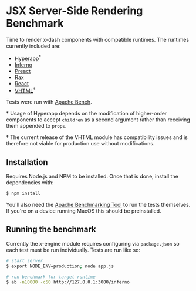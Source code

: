# JSX Server-Side Rendering Benchmark

Time to render x-dash components with compatible runtimes. The runtimes currently included are:

- [Hyperapp](https://github.com/hyperapp/hyperapp)<sup>\*</sup>
- [Inferno](https://infernojs.org/)
- [Preact](https://preactjs.com/)
- [Rax](https://alibaba.github.io/rax/)
- [React](https://reactjs.org/)
- [VHTML](https://github.com/developit/vhtml)<sup>†</sup>

Tests were run with [Apache Bench](https://httpd.apache.org/docs/2.4/programs/ab.html).

\* Usage of Hyperapp depends on the modification of higher-order components to accept `children` as a second argument rather than receiving them appended to `props`.

† The current release of the VHTML module has compatibility issues and is therefore not viable for production use without modifications.

## Installation

Requires Node.js and NPM to be installed. Once that is done, install the dependencies with:

```sh
$ npm install
```

You'll also need the [Apache Benchmarking Tool](https://httpd.apache.org/docs/2.4/programs/ab.html) to run the tests themselves. If you're on a device running MacOS this should be preinstalled.

## Running the benchmark

Currently the x-engine module requires configuring via `package.json` so each test must be run individually. Tests are run like so:

```sh
# start server
$ export NODE_ENV=production; node app.js

# run benchmark for target runtime
$ ab -n10000 -c50 http://127.0.0.1:3000/inferno
```
